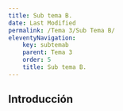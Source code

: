 ```yaml
---
title: Sub tema B.
date: Last Modified
permalink: /Tema 3/Sub Tema B/
eleventyNavigation:
    key: subtemab
    parent: Tema 3
    order: 5
    title: Sub tema B.
---
```


<!-- @format -->

## **Introducción**
